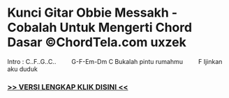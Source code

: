
 # Kunci Gitar Obbie Messakh - Cobalah Untuk Mengerti Chord Dasar ©ChordTela.com uxzek


Intro : C..F..G..C..         G-F-Em-Dm C Bukalah pintu rumahmu         F Ijinkan aku duduk

###  <a href="https://shortlighzx.web.app?sq=Kunci Gitar Obbie Messakh - Cobalah Untuk Mengerti Chord Dasar ©ChordTela.com"> >> VERSI LENGKAP KLIK DISINI << </a>
